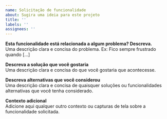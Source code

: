 ```yaml
---
name: Solicitação de funcionalidade
about: Sugira uma ideia para este projeto
title: ''
labels: ''
assignees: ''
---
```


**Esta funcionalidade está relacionada a algum problema? Descreva.**  
Uma descrição clara e concisa do problema. Ex: Fico sempre frustrado quando [...]

**Descreva a solução que você gostaria**  
Uma descrição clara e concisa do que você gostaria que acontecesse.

**Descreva alternativas que você considerou**  
Uma descrição clara e concisa de quaisquer soluções ou funcionalidades alternativas que você tenha considerado.

**Contexto adicional**  
Adicione aqui qualquer outro contexto ou capturas de tela sobre a funcionalidade solicitada.
